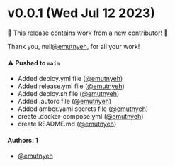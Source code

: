 # v0.0.1 (Wed Jul 12 2023)

:tada: This release contains work from a new contributor! :tada:

Thank you, null[@emutnyeh](https://github.com/emutnyeh), for all your work!

#### ⚠️ Pushed to `main`

- Added deploy.yml file ([@emutnyeh](https://github.com/emutnyeh))
- Added release.yml file ([@emutnyeh](https://github.com/emutnyeh))
- Added deploy.sh file ([@emutnyeh](https://github.com/emutnyeh))
- Added .autorc file ([@emutnyeh](https://github.com/emutnyeh))
- Added amber.yaml secrets file ([@emutnyeh](https://github.com/emutnyeh))
- create .docker-compose.yml ([@emutnyeh](https://github.com/emutnyeh))
- create README.md ([@emutnyeh](https://github.com/emutnyeh))

#### Authors: 1

- [@emutnyeh](https://github.com/emutnyeh)
